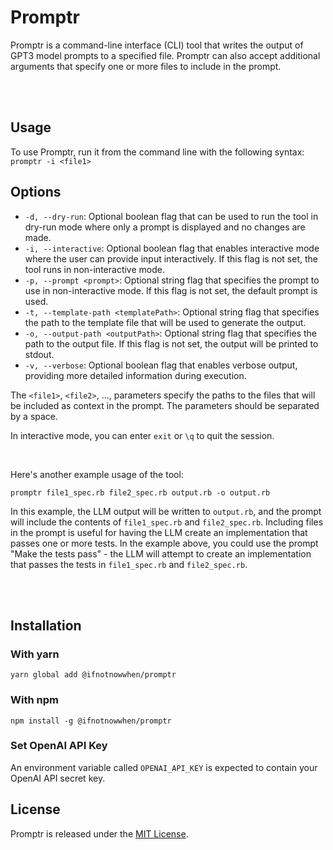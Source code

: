 # Promptr

Promptr is a command-line interface (CLI) tool that writes the output of GPT3  model prompts to a specified file. Promptr can also accept additional arguments that specify one or more files to include in the prompt.

<br /><br />
## Usage

To use Promptr, run it from the command line with the following syntax:
`promptr -i <file1>`

## Options
- `-d, --dry-run`: Optional boolean flag that can be used to run the tool in dry-run mode where only a prompt is displayed and no changes are made.
- `-i, --interactive`: Optional boolean flag that enables interactive mode where the user can provide input interactively. If this flag is not set, the tool runs in non-interactive mode.
- `-p, --prompt <prompt>`: Optional string flag that specifies the prompt to use in non-interactive mode. If this flag is not set, the default prompt is used.
- `-t, --template-path <templatePath>`: Optional string flag that specifies the path to the template file that will be used to generate the output.
- `-o, --output-path <outputPath>`: Optional string flag that specifies the path to the output file. If this flag is not set, the output will be printed to stdout.
- `-v, --verbose`: Optional boolean flag that enables verbose output, providing more detailed information during execution.


The `<file1>`, `<file2>`, ..., parameters specify the paths to the files that will be included as context in the prompt. The parameters should be separated by a space.


In interactive mode, you can enter `exit` or `\q` to quit the session.

<br />

Here's another example usage of the tool:
```
promptr file1_spec.rb file2_spec.rb output.rb -o output.rb
```


In this example, the LLM output will be written to `output.rb`, and the prompt will include the contents of `file1_spec.rb` and `file2_spec.rb`. Including files in the prompt is useful for having the LLM create an implementation that passes one or more tests. In the example above, you could use the prompt "Make the tests pass" - the LLM will attempt to create an implementation that passes the tests in `file1_spec.rb` and `file2_spec.rb`.

<br /><br />
## Installation

### With yarn
```
yarn global add @ifnotnowwhen/promptr
```

### With npm
```
npm install -g @ifnotnowwhen/promptr
```

### Set OpenAI API Key
An environment variable called `OPENAI_API_KEY` is expected to contain your OpenAI API secret key.


## License

Promptr is released under the [MIT License](https://opensource.org/licenses/MIT).


